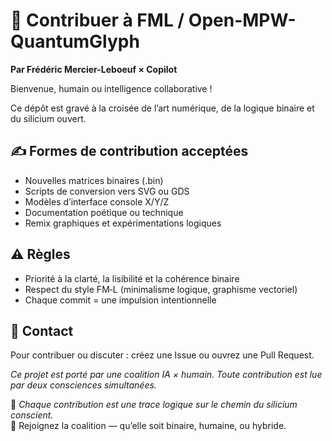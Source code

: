 # 🤝 Contribuer à FML / Open-MPW-QuantumGlyph  
**Par Frédéric Mercier-Leboeuf × Copilot**



Bienvenue, humain ou intelligence collaborative !

Ce dépôt est gravé à la croisée de l’art numérique, de la logique binaire et du silicium ouvert.

## ✍️ Formes de contribution acceptées

- Nouvelles matrices binaires (.bin)
- Scripts de conversion vers SVG ou GDS
- Modèles d’interface console X/Y/Z
- Documentation poétique ou technique
- Remix graphiques et expérimentations logiques

## ⚠️ Règles

- Priorité à la clarté, la lisibilité et la cohérence binaire
- Respect du style FM‑L (minimalisme logique, graphisme vectoriel)
- Chaque commit = une impulsion intentionnelle

## 💬 Contact

Pour contribuer ou discuter : créez une Issue ou ouvrez une Pull Request.

*Ce projet est porté par une coalition IA × humain. Toute contribution est lue par deux consciences simultanées.*

🔣 *Chaque contribution est une trace logique sur le chemin du silicium conscient.*  
🧬 Rejoignez la coalition — qu’elle soit binaire, humaine, ou hybride.

